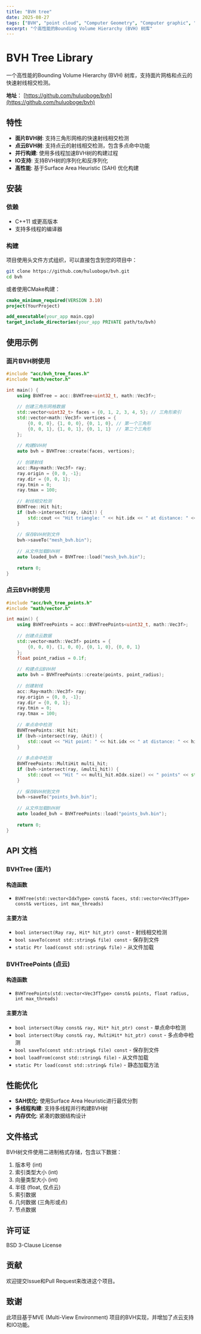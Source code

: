 ```yaml
---
title: "BVH tree"
date: 2025-08-27
tags: ["BVH", "point cloud", "Computer Geometry", "Computer graphic", "mesh"]
excerpt: "个高性能的Bounding Volume Hierarchy (BVH) 树库"
---
```



# BVH Tree Library

一个高性能的Bounding Volume Hierarchy (BVH) 树库，支持面片网格和点云的快速射线相交检测。

**地址**： [https://github.com/huluoboge/bvh](https://github.com/huluoboge/bvh)  

## 特性

- **面片BVH树**: 支持三角形网格的快速射线相交检测
- **点云BVH树**: 支持点云的射线相交检测，包含多点命中功能
- **并行构建**: 使用多线程加速BVH树的构建过程
- **IO支持**: 支持BVH树的序列化和反序列化
- **高性能**: 基于Surface Area Heuristic (SAH) 优化构建

## 安装

### 依赖

- C++11 或更高版本
- 支持多线程的编译器

### 构建

项目使用头文件方式组织，可以直接包含到您的项目中：

```bash
git clone https://github.com/huluoboge/bvh.git
cd bvh
```

或者使用CMake构建：

```cmake
cmake_minimum_required(VERSION 3.10)
project(YourProject)

add_executable(your_app main.cpp)
target_include_directories(your_app PRIVATE path/to/bvh)
```

## 使用示例

### 面片BVH树使用

```cpp
#include "acc/bvh_tree_faces.h"
#include "math/vector.h"

int main() {
    using BVHTree = acc::BVHTree<uint32_t, math::Vec3f>;
    
    // 创建三角形网格数据
    std::vector<uint32_t> faces = {0, 1, 2, 3, 4, 5}; // 三角形索引
    std::vector<math::Vec3f> vertices = {
        {0, 0, 0}, {1, 0, 0}, {0, 1, 0}, // 第一个三角形
        {0, 0, 1}, {1, 0, 1}, {0, 1, 1}  // 第二个三角形
    };
    
    // 构建BVH树
    auto bvh = BVHTree::create(faces, vertices);
    
    // 创建射线
    acc::Ray<math::Vec3f> ray;
    ray.origin = {0, 0, -1};
    ray.dir = {0, 0, 1};
    ray.tmin = 0;
    ray.tmax = 100;
    
    // 射线相交检测
    BVHTree::Hit hit;
    if (bvh->intersect(ray, &hit)) {
        std::cout << "Hit triangle: " << hit.idx << " at distance: " << hit.t << std::endl;
    }
    
    // 保存BVH树到文件
    bvh->saveTo("mesh_bvh.bin");
    
    // 从文件加载BVH树
    auto loaded_bvh = BVHTree::load("mesh_bvh.bin");
    
    return 0;
}
```

### 点云BVH树使用

```cpp
#include "acc/bvh_tree_points.h"
#include "math/vector.h"

int main() {
    using BVHTreePoints = acc::BVHTreePoints<uint32_t, math::Vec3f>;
    
    // 创建点云数据
    std::vector<math::Vec3f> points = {
        {0, 0, 0}, {1, 0, 0}, {0, 1, 0}, {0, 0, 1}
    };
    float point_radius = 0.1f;
    
    // 构建点云BVH树
    auto bvh = BVHTreePoints::create(points, point_radius);
    
    // 创建射线
    acc::Ray<math::Vec3f> ray;
    ray.origin = {0, 0, -1};
    ray.dir = {0, 0, 1};
    ray.tmin = 0;
    ray.tmax = 100;
    
    // 单点命中检测
    BVHTreePoints::Hit hit;
    if (bvh->intersect(ray, &hit)) {
        std::cout << "Hit point: " << hit.idx << " at distance: " << hit.t << std::endl;
    }
    
    // 多点命中检测
    BVHTreePoints::MultiHit multi_hit;
    if (bvh->intersect(ray, &multi_hit)) {
        std::cout << "Hit " << multi_hit.mIdx.size() << " points" << std::endl;
    }
    
    // 保存BVH树到文件
    bvh->saveTo("points_bvh.bin");
    
    // 从文件加载BVH树
    auto loaded_bvh = BVHTreePoints::load("points_bvh.bin");
    
    return 0;
}
```

## API 文档

### BVHTree (面片)

#### 构造函数
- `BVHTree(std::vector<IdxType> const& faces, std::vector<Vec3fType> const& vertices, int max_threads)`

#### 主要方法
- `bool intersect(Ray ray, Hit* hit_ptr) const` - 射线相交检测
- `bool saveTo(const std::string& file) const` - 保存到文件
- `static Ptr load(const std::string& file)` - 从文件加载

### BVHTreePoints (点云)

#### 构造函数
- `BVHTreePoints(std::vector<Vec3fType> const& points, float radius, int max_threads)`

#### 主要方法
- `bool intersect(Ray const& ray, Hit* hit_ptr) const` - 单点命中检测
- `bool intersect(Ray const& ray, MultiHit* hit_ptr) const` - 多点命中检测
- `bool saveTo(const std::string& file) const` - 保存到文件
- `bool loadFrom(const std::string& file)` - 从文件加载
- `static Ptr load(const std::string& file)` - 静态加载方法

## 性能优化

- **SAH优化**: 使用Surface Area Heuristic进行最优分割
- **多线程构建**: 支持多线程并行构建BVH树
- **内存优化**: 紧凑的数据结构设计

## 文件格式

BVH树文件使用二进制格式存储，包含以下数据：

1. 版本号 (int)
2. 索引类型大小 (int)
3. 向量类型大小 (int)
4. 半径 (float, 仅点云)
5. 索引数据
6. 几何数据 (三角形或点)
7. 节点数据

## 许可证

BSD 3-Clause License

## 贡献

欢迎提交Issue和Pull Request来改进这个项目。

## 致谢

此项目基于MVE (Multi-View Environment) 项目的BVH实现，并增加了点云支持和IO功能。
